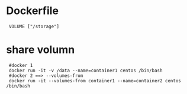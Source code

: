 # Dockerfile
```
 VOLUME ["/storage"]

```
# share volumn
```
 #docker 1
 docker run -it -v /data --name=container1 centos /bin/bash
 #docker 2 ==> --volumes-from
 docker run -it --volumes-from container1 --name=container2 centos /bin/bash
 
```

